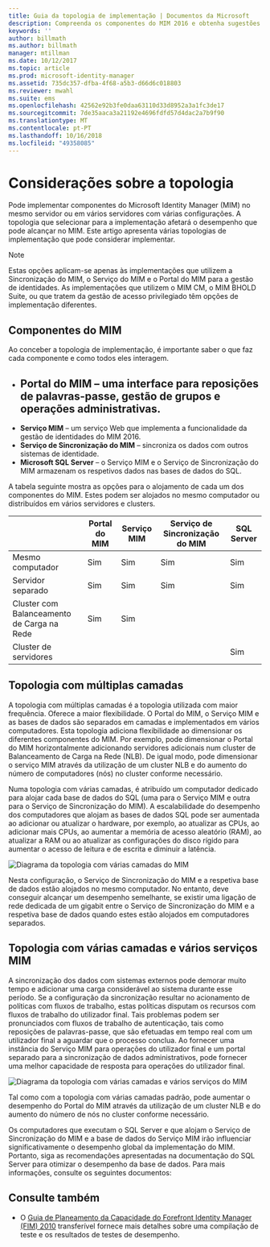 ```yaml
---
title: Guia da topologia de implementação | Documentos da Microsoft
description: Compreenda os componentes do MIM 2016 e obtenha sugestões sobre como implementá-los no seu ambiente.
keywords: ''
author: billmath
ms.author: billmath
manager: mtillman
ms.date: 10/12/2017
ms.topic: article
ms.prod: microsoft-identity-manager
ms.assetid: 735dc357-dfba-4f68-a5b3-d66d6c018803
ms.reviewer: mwahl
ms.suite: ems
ms.openlocfilehash: 42562e92b3fe0daa63110d33d8952a3a1fc3de17
ms.sourcegitcommit: 7de35aaca3a21192e4696fdfd57d4dac2a7b9f90
ms.translationtype: MT
ms.contentlocale: pt-PT
ms.lasthandoff: 10/16/2018
ms.locfileid: "49358085"
---
```

# <a name="topology-considerations"></a>Considerações sobre a topologia
Pode implementar componentes do Microsoft Identity Manager (MIM) no mesmo servidor ou em vários servidores com várias configurações. A topologia que selecionar para a implementação afetará o desempenho que pode alcançar no MIM. Este artigo apresenta várias topologias de implementação que pode considerar implementar.


> [!NOTE]
> Estas opções aplicam-se apenas às implementações que utilizem a Sincronização do MIM, o Serviço do MIM e o Portal do MIM para a gestão de identidades.  As implementações que utilizem o MIM CM, o MIM BHOLD Suite, ou que tratem da gestão de acesso privilegiado têm opções de implementação diferentes.


## <a name="mim-components"></a>Componentes do MIM
Ao conceber a topologia de implementação, é importante saber o que faz cada componente e como todos eles interagem.

- <a name="mim-portal---an-interface-for-password-resets-group-management-and-administrative-operations"></a>**Portal do MIM** – uma interface para reposições de palavras-passe, gestão de grupos e operações administrativas.
    -
- **Serviço MIM** – um serviço Web que implementa a funcionalidade da gestão de identidades do MIM 2016.
- **Serviço de Sincronização do MIM** – sincroniza os dados com outros sistemas de identidade.
- **Microsoft SQL Server** – o Serviço MIM e o Serviço de Sincronização do MIM armazenam os respetivos dados nas bases de dados do SQL.

A tabela seguinte mostra as opções para o alojamento de cada um dos componentes do MIM. Estes podem ser alojados no mesmo computador ou distribuídos em vários servidores e clusters.

| | Portal do MIM | Serviço MIM | Serviço de Sincronização do MIM | SQL Server |
| --- | --- | --- | --- | --- |
| Mesmo computador | Sim | Sim | Sim | Sim |
| Servidor separado | Sim | Sim | Sim | Sim |
| Cluster com Balanceamento de Carga na Rede | Sim | Sim | | |
| Cluster de servidores | | | | Sim |


## <a name="multitier-topology"></a>Topologia com múltiplas camadas
A topologia com múltiplas camadas é a topologia utilizada com maior frequência. Oferece a maior flexibilidade. O Portal do MIM, o Serviço MIM e as bases de dados são separados em camadas e implementados em vários computadores. Esta topologia adiciona flexibilidade ao dimensionar os diferentes componentes do MIM. Por exemplo, pode dimensionar o Portal do MIM horizontalmente adicionando servidores adicionais num cluster de Balanceamento de Carga na Rede (NLB). De igual modo, pode dimensionar o serviço MIM através da utilização de um cluster NLB e do aumento do número de computadores (nós) no cluster conforme necessário.

Numa topologia com várias camadas, é atribuído um computador dedicado para alojar cada base de dados do SQL (uma para o Serviço MIM e outra para o Serviço de Sincronização do MIM). A escalabilidade do desempenho dos computadores que alojam as bases de dados SQL pode ser aumentada ao adicionar ou atualizar o hardware, por exemplo, ao atualizar as CPUs, ao adicionar mais CPUs, ao aumentar a memória de acesso aleatório (RAM), ao atualizar a RAM ou ao atualizar as configurações do disco rígido para aumentar o acesso de leitura e de escrita e diminuir a latência.

![Diagrama da topologia com várias camadas do MIM](media/MIM-topo-multitier.png)

Nesta configuração, o Serviço de Sincronização do MIM e a respetiva base de dados estão alojados no mesmo computador. No entanto, deve conseguir alcançar um desempenho semelhante, se existir uma ligação de rede dedicada de um gigabit entre o Serviço de Sincronização do MIM e a respetiva base de dados quando estes estão alojados em computadores separados.


## <a name="multitier-topology-with-multiple-mim-services"></a>Topologia com várias camadas e vários serviços MIM
A sincronização dos dados com sistemas externos pode demorar muito tempo e adicionar uma carga considerável ao sistema durante esse período. Se a configuração da sincronização resultar no acionamento de políticas com fluxos de trabalho, estas políticas disputam os recursos com fluxos de trabalho do utilizador final. Tais problemas podem ser pronunciados com fluxos de trabalho de autenticação, tais como reposições de palavras-passe, que são efetuadas em tempo real com um utilizador final a aguardar que o processo conclua. Ao fornecer uma instância do Serviço MIM para operações do utilizador final e um portal separado para a sincronização de dados administrativos, pode fornecer uma melhor capacidade de resposta para operações do utilizador final.

![Diagrama da topologia com várias camadas e vários serviços do MIM](media/MIM-topo-multitier-multiservice.png)

Tal como com a topologia com várias camadas padrão, pode aumentar o desempenho do Portal do MIM através da utilização de um cluster NLB e do aumento do número de nós no cluster conforme necessário.

Os computadores que executam o SQL Server e que alojam o Serviço de Sincronização do MIM e a base de dados do Serviço MIM irão influenciar significativamente o desempenho global da implementação do MIM. Portanto, siga as recomendações apresentadas na documentação do SQL Server para otimizar o desempenho da base de dados. Para mais informações, consulte os seguintes documentos:

## <a name="see-also"></a>Consulte também
- O [Guia de Planeamento da Capacidade do Forefront Identity Manager (FIM) 2010](http://go.microsoft.com/fwlink/?LinkId=200180) transferível fornece mais detalhes sobre uma compilação de teste e os resultados de testes de desempenho.
